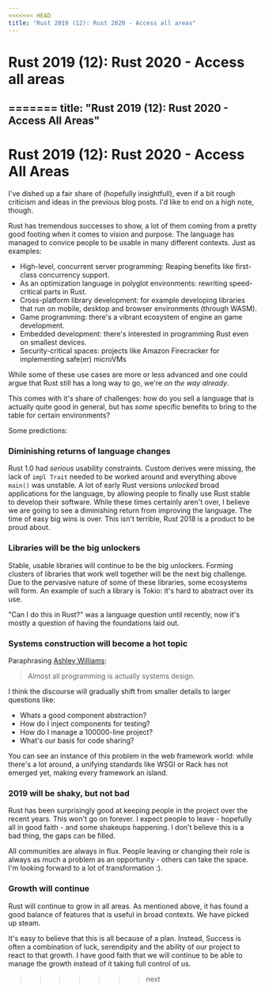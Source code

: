 ```yaml
---
<<<<<<< HEAD
title: "Rust 2019 (12): Rust 2020 - Access all areas"
---
```


# Rust 2019 (12): Rust 2020 - Access all areas


=======
title: "Rust 2019 (12): Rust 2020 - Access All Areas"
---

# Rust 2019 (12): Rust 2020 - Access All Areas

I've dished up a fair share of (hopefully insightfull), even if a bit rough criticism and ideas in the previous blog posts. I'd like to end on a high note, though.

Rust has tremendous successes to show, a lot of them coming from a pretty good footing when it comes to vision and purpose. The language has managed to convice people to be usable in many different contexts. Just as examples:

* High-level, concurrent server programming: Reaping benefits like first-class concurrency support.
* As an optimization language in polyglot environments: rewriting speed-critical parts in Rust.
* Cross-platform library development: for example developing libraries that run on mobile, desktop and browser environments (through WASM).
* Game programming: there's a vibrant ecosystem of engine an game development.
* Embedded development: there's interested in programming Rust even on smallest devices.
* Security-critical spaces: projects like Amazon Firecracker for implementing safe(er) microVMs

While some of these use cases are more or less advanced and one could argue that Rust still has a long way to go, we're _on the way already_.

This comes with it's share of challenges: how do you sell a language that is actually quite good in general, but has _some_ specific benefits to bring to the table for certain environments?

Some predictions:

### Diminishing returns of language changes

Rust 1.0 had _serious_ usability constraints. Custom derives were missing, the lack of `impl Trait` needed to be worked around and everything above `main()` was unstable. A lot of early Rust versions _unlocked_ broad applications for the language, by allowing people to finally use Rust stable to develop their software. While these times certainly aren't over, I believe we are going to see a diminishing return from improving the language. The time of easy big wins is over. This isn't terrible, Rust 2018 is a product to be proud about.

### Libraries will be the big unlockers

Stable, usable libraries will continue to be the big unlockers. Forming clusters of libraries that work well together will be the next big challenge. Due to the pervasive nature of some of these libraries, some ecosystems will form. An example of such a library is Tokio: it's hard to abstract over its use.

"Can I do this in Rust?" was a language question until recently, now it's mostly a question of having the foundations laid out.

### Systems construction will become a hot topic

Paraphrasing [Ashley Williams](https://twitter.com/ag_dubs):

> Almost all programming is actually systems design.

I think the discourse will gradually shift from smaller details to larger questions like: 
* Whats a good component abstraction?
* How do I inject components for testing?
* How do I manage a 100000-line project?
* What's our basis for code sharing?

You can see an instance of this problem in the web framework world: while there's a lot around, a unifying standards like WSGI or Rack has not emerged yet, making every framework an island.

### 2019 will be shaky, but not bad

Rust has been surprisingly good at keeping people in the project over the recent years. This won't go on forever. I expect people to leave - hopefully all in good faith - and some shakeups happening. I don't believe this is a bad thing, the gaps can be filled.

All communities are always in flux. People leaving or changing their role is always as much a problem as an opportunity - others can take the space. I'm looking forward to a lot of transformation :).

### Growth will continue

Rust will continue to grow in all areas. As mentioned above, it has found a good balance of features that is useful in broad contexts. We have picked up steam.

It's easy to believe that this is all because of a plan. Instead, Success is often a combination of luck, serendipity and the ability of our project to react to that growth. I have good faith that we will continue to be able to manage the growth instead of it taking full control of us.
>>>>>>> next
